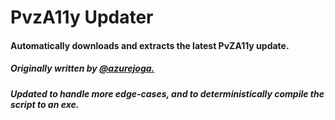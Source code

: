 # PvzA11y Updater
#### Automatically downloads and extracts the latest PvZA11y update.
##### Originally written by [@azurejoga.](https://github.com/azurejoga)
##### Updated to handle more edge-cases, and to deterministically compile the script to an exe.